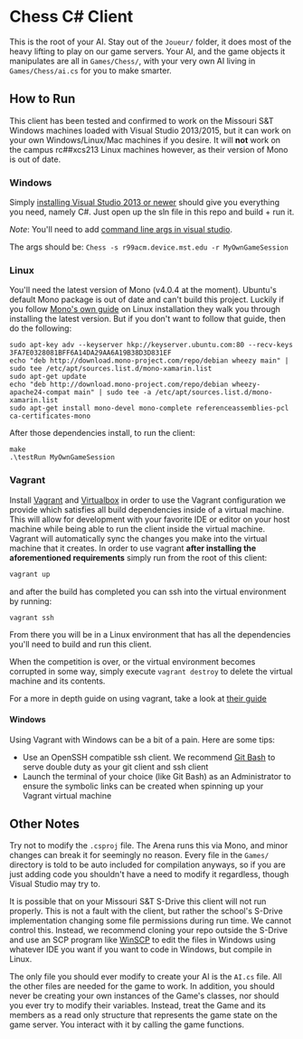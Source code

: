 # Chess C# Client

This is the root of your AI. Stay out of the `Joueur/` folder, it does most of the heavy lifting to play on our game servers. Your AI, and the game objects it manipulates are all in `Games/Chess/`, with your very own AI living in `Games/Chess/ai.cs` for you to make smarter.

## How to Run

This client has been tested and confirmed to work on the Missouri S&T Windows machines loaded with Visual Studio 2013/2015, but it can work on your own Windows/Linux/Mac machines if you desire. It will **not** work on the campus rc##xcs213 Linux machines however, as their version of Mono is out of date.

### Windows

Simply [installing Visual Studio 2013 or newer](https://www.visualstudio.com/en-us/downloads/download-visual-studio-vs.aspx) should give you everything you need, namely C#. Just open up the sln file in this repo and build + run it.

*Note*: You'll need to add [command line args in visual studio](https://msdn.microsoft.com/en-us/library/cs8hbt1w(v=vs.90).aspx).

The args should be: `Chess -s r99acm.device.mst.edu -r MyOwnGameSession`

### Linux

You'll need the latest version of Mono (v4.0.4 at the moment). Ubuntu's default Mono package is out of date and can't build this project. Luckily if you follow [Mono's own guide](http://www.mono-project.com/docs/getting-started/install/linux/) on Linux installation they walk you through installing the latest version. But if you don't want to follow that guide, then do the following:

```
sudo apt-key adv --keyserver hkp://keyserver.ubuntu.com:80 --recv-keys 3FA7E0328081BFF6A14DA29AA6A19B38D3D831EF
echo "deb http://download.mono-project.com/repo/debian wheezy main" | sudo tee /etc/apt/sources.list.d/mono-xamarin.list
sudo apt-get update
echo "deb http://download.mono-project.com/repo/debian wheezy-apache24-compat main" | sudo tee -a /etc/apt/sources.list.d/mono-xamarin.list
sudo apt-get install mono-devel mono-complete referenceassemblies-pcl ca-certificates-mono
```

After those dependencies install, to run the client:

```
make
.\testRun MyOwnGameSession
```

### Vagrant

Install [Vagrant][vagrant] and [Virtualbox][virtualbox] in order to use the Vagrant configuration we provide which satisfies all build dependencies inside of a virtual machine. This will allow for development with your favorite IDE or editor on your host machine while being able to run the client inside the virtual machine. Vagrant will automatically sync the changes you make into the virtual machine that it creates. In order to use vagrant **after installing the aforementioned requirements** simply run from the root of this client:

```bash
vagrant up
```

and after the build has completed you can ssh into the virtual environment by running:

```bash
vagrant ssh
```

From there you will be in a Linux environment that has all the dependencies you'll need to build and run this client.

When the competition is over, or the virtual environment becomes corrupted in some way, simply execute `vagrant destroy` to delete the virtual machine and its contents.

For a more in depth guide on using vagrant, take a look at [their guide][vagrant-guide]

#### Windows

Using Vagrant with Windows can be a bit of a pain. Here are some tips:

* Use an OpenSSH compatible ssh client. We recommend [Git Bash][gitbash] to serve double duty as your git client and ssh client
* Launch the terminal of your choice (like Git Bash) as an Administrator to ensure the symbolic links can be created when spinning up your Vagrant virtual machine

## Other Notes

Try not to modify the `.csproj` file. The Arena runs this via Mono, and minor changes can break it for seemingly no reason. Every file in the `Games/` directory is told to be auto included for compilation anyways, so if you are just adding code you shouldn't have a need to modify it regardless, though Visual Studio may try to.

It is possible that on your Missouri S&T S-Drive this client will not run properly. This is not a fault with the client, but rather the school's S-Drive implementation changing some file permissions during run time. We cannot control this. Instead, we recommend cloning your repo outside the S-Drive and use an SCP program like [WinSCP](https://winscp.net/eng/download.php) to edit the files in Windows using whatever IDE you want if you want to code in Windows, but compile in Linux.

The only file you should ever modify to create your AI is the `AI.cs` file. All the other files are needed for the game to work. In addition, you should never be creating your own instances of the Game's classes, nor should you ever try to modify their variables. Instead, treat the Game and its members as a read only structure that represents the game state on the game server. You interact with it by calling the game functions.

[vagrant]: https://www.vagrantup.com/
[vagrant-guide]: https://www.vagrantup.com/docs/getting-started/
[virtualbox]: https://www.virtualbox.org/wiki/Downloads
[gitbash]: https://git-scm.com/downloads
